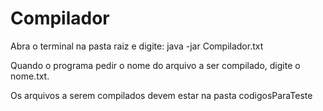 # Compilador

Abra o terminal na pasta raiz e digite:
java -jar Compilador.txt

Quando o programa pedir o nome do arquivo a ser compilado, digite o nome.txt.

Os arquivos a serem compilados devem estar na pasta codigosParaTeste
